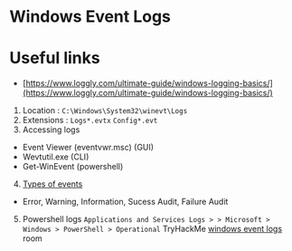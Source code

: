 # Windows Event Logs

# Useful links
- [https://www.loggly.com/ultimate-guide/windows-logging-basics/](https://www.loggly.com/ultimate-guide/windows-logging-basics/)

1. Location : `C:\Windows\System32\winevt\Logs` 
2. Extensions : `Logs*.evtx` `Config*.evt`
3. Accessing logs
- Event Viewer (eventvwr.msc) (GUI)
- Wevtutil.exe (CLI)
- Get-WinEvent (powershell)
4. [Types of events](https://docs.microsoft.com/en-us/windows/win32/eventlog/event-types)
- Error, Warning, Information, Sucess Audit, Failure Audit
5. Powershell logs `Applications and Services Logs > > Microsoft > Windows > PowerShell > Operational`
TryHackMe [windows event logs](https://tryhackme.com/room/windowseventlogs) room
